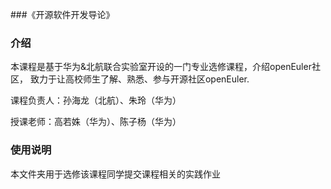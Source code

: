 ###《开源软件开发导论》

### 介绍
本课程是基于华为&北航联合实验室开设的一门专业选修课程，介绍openEuler社区，
致力于让高校师生了解、熟悉、参与开源社区openEuler.

课程负责人：孙海龙（北航）、朱玲（华为）

授课老师：高若姝（华为）、陈子杨（华为）

### 使用说明
本文件夹用于选修该课程同学提交课程相关的实践作业

